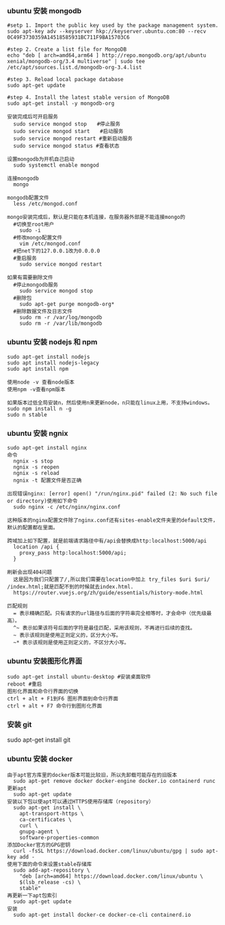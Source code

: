 ### ubuntu 安装 mongodb

    #setp 1. Import the public key used by the package management system.
    sudo apt-key adv --keyserver hkp://keyserver.ubuntu.com:80 --recv 0C49F3730359A14518585931BC711F9BA15703C6

    #step 2. Create a list file for MongoDB
    echo "deb [ arch=amd64,arm64 ] http://repo.mongodb.org/apt/ubuntu xenial/mongodb-org/3.4 multiverse" | sudo tee /etc/apt/sources.list.d/mongodb-org-3.4.list

    #step 3. Reload local package database
    sudo apt-get update

    #step 4. Install the latest stable version of MongoDB
    sudo apt-get install -y mongodb-org

    安装完成后可开启服务
      sudo service mongod stop　　#停止服务
      sudo service mongod start　　#启动服务
      sudo service mongod restart #重新启动服务
      sudo service mongod status #查看状态

    设置mongodb为开机自己启动
      sudo systemctl enable mongod

    连接mongodb
      mongo

    mongodb配置文件
      less /etc/mongod.conf

    mongo安装完成后，默认是只能在本机连接，在服务器外部是不能连接mongo的
      #切换至root用户
        sudo -i
      #修改mongo配置文件
        vim /etc/mongod.conf
      #把net下的127.0.0.1改为0.0.0.0
      #重启服务
        sudo service mongod restart

    如果有需要删除文件
      #停止mongodb服务
        sudo service mongod stop
      #删除包
        sudo apt-get purge mongodb-org*
      #删除数据文件及日志文件
        sudo rm -r /var/log/mongodb
        sudo rm -r /var/lib/mongodb

### ubuntu 安装 nodejs 和 npm

    sudo apt-get install nodejs
    sudo apt install nodejs-legacy
    sudo apt install npm

    使用node -v 查看node版本
    使用npm -v查看npm版本

    如果版本过低全局安装n，然后使用n来更新node，n只能在linux上用，不支持windows。
    sudo npm install n -g
    sudo n stable

### ubuntu 安装 ngnix

    sudo apt-get install nginx
    命令
      ngnix -s stop
      ngnix -s reopen
      ngnix -s reload
      ngnix -t 配置文件是否正确

    出现错误nginx: [error] open() "/run/nginx.pid" failed (2: No such file or directory)使用如下命令
      sudo nginx -c /etc/nginx/nginx.conf

    这种版本的nginx配置文件除了nginx.conf还有sites-enable文件夹里的default文件，默认的配置都在里面。

    跨域加上如下配置，就是前端请求路径中有/api会替换成http:localhost:5000/api
      location /api {
        proxy_pass http:localhost:5000/api;
      }

    刷新会出现404问题
      这是因为我们只配置了/,所以我们需要在location中加上 try_files $uri $uri/ /index.html;就是匹配不到的时候就去index.html.
      https://router.vuejs.org/zh/guide/essentials/history-mode.html

    匹配规则
      = 表示精确匹配。只有请求的url路径与后面的字符串完全相等时，才会命中（优先级最高）。
      ^~ 表示如果该符号后面的字符是最佳匹配，采用该规则，不再进行后续的查找。
      ~ 表示该规则是使用正则定义的，区分大小写。
      ~* 表示该规则是使用正则定义的，不区分大小写。

### ubuntu 安装图形化界面

    sudo apt-get install ubuntu-desktop #安装桌面软件
    reboot #重启
    图形化界面和命令行界面的切换
    ctrl + alt + F1到F6 图形界面到命令行界面
    ctrl + alt + F7 命令行到图形化界面

### 安装 git

sudo apt-get install git

### ubuntu 安装 docker

    由于apt官方库里的docker版本可能比较旧，所以先卸载可能存在的旧版本
      sudo apt-get remove docker docker-engine docker.io containerd runc
    更新apt
      sudo apt-get update
    安装以下包以使apt可以通过HTTPS使用存储库（repository）
      sudo apt-get install \
        apt-transport-https \
        ca-certificates \
        curl \
        gnupg-agent \
        software-properties-common
    添加Docker官方的GPG密钥
      curl -fsSL https://download.docker.com/linux/ubuntu/gpg | sudo apt-key add -
    使用下面的命令来设置stable存储库
      sudo add-apt-repository \
        "deb [arch=amd64] https://download.docker.com/linux/ubuntu \
        $(lsb_release -cs) \
        stable"
    再更新一下apt包索引
      sudo apt-get update
    安装
      sudo apt-get install docker-ce docker-ce-cli containerd.io
